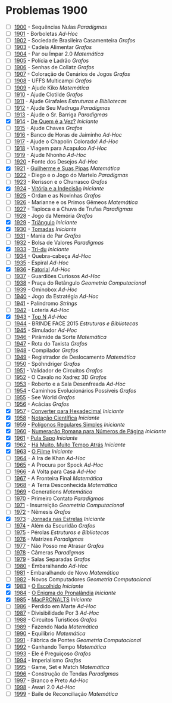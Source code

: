 # Problemas 1900

  - [ ]  [1900](https://www.urionlinejudge.com.br/judge/pt/problems/view/1900) - Sequências Nulas *Paradigmas*
  - [ ]  [1901](https://www.urionlinejudge.com.br/judge/pt/problems/view/1901) - Borboletas *Ad-Hoc*
  - [ ]  [1902](https://www.urionlinejudge.com.br/judge/pt/problems/view/1902) - Sociedade Brasileira Casamenteira *Grafos*
  - [ ]  [1903](https://www.urionlinejudge.com.br/judge/pt/problems/view/1903) - Cadeia Alimentar *Grafos*
  - [ ]  [1904](https://www.urionlinejudge.com.br/judge/pt/problems/view/1904) - Par ou Ímpar 2.0 *Matemática*
  - [ ]  [1905](https://www.urionlinejudge.com.br/judge/pt/problems/view/1905) - Polícia e Ladrão *Grafos*
  - [ ]  [1906](https://www.urionlinejudge.com.br/judge/pt/problems/view/1906) - Senhas de Collatz *Grafos*
  - [ ]  [1907](https://www.urionlinejudge.com.br/judge/pt/problems/view/1907) - Coloração de Cenários de Jogos *Grafos*
  - [ ]  [1908](https://www.urionlinejudge.com.br/judge/pt/problems/view/1908) - UFFS Multicampi *Grafos*
  - [ ]  [1909](https://www.urionlinejudge.com.br/judge/pt/problems/view/1909) - Ajude Kiko *Matemática*
  - [ ]  [1910](https://www.urionlinejudge.com.br/judge/pt/problems/view/1910) - Ajude Clotilde *Grafos*
  - [ ]  [1911](https://www.urionlinejudge.com.br/judge/pt/problems/view/1911) - Ajude Girafales *Estruturas e Bibliotecas*
  - [ ]  [1912](https://www.urionlinejudge.com.br/judge/pt/problems/view/1912) - Ajude Seu Madruga *Paradigmas*
  - [ ]  [1913](https://www.urionlinejudge.com.br/judge/pt/problems/view/1913) - Ajude o Sr. Barriga *Paradigmas*
  - [x]  [1914](https://www.urionlinejudge.com.br/judge/pt/problems/view/1914) - [De Quem é a Vez?](https://github.com/potigol/uoj-potigol/blob/master/src/1900/1914.poti) *Iniciante*
  - [ ]  [1915](https://www.urionlinejudge.com.br/judge/pt/problems/view/1915) - Ajude Chaves *Grafos*
  - [ ]  [1916](https://www.urionlinejudge.com.br/judge/pt/problems/view/1916) - Banco de Horas de Jaiminho *Ad-Hoc*
  - [ ]  [1917](https://www.urionlinejudge.com.br/judge/pt/problems/view/1917) - Ajude o Chapolin Colorado! *Ad-Hoc*
  - [ ]  [1918](https://www.urionlinejudge.com.br/judge/pt/problems/view/1918) - Viagem para Acapulco *Ad-Hoc*
  - [ ]  [1919](https://www.urionlinejudge.com.br/judge/pt/problems/view/1919) - Ajude Nhonho *Ad-Hoc*
  - [ ]  [1920](https://www.urionlinejudge.com.br/judge/pt/problems/view/1920) - Fonte dos Desejos *Ad-Hoc*
  - [x]  [1921](https://www.urionlinejudge.com.br/judge/pt/problems/view/1921) - [Guilherme e Suas Pipas](https://github.com/potigol/uoj-potigol/blob/master/src/1900/1921.poti) *Matemática*
  - [ ]  [1922](https://www.urionlinejudge.com.br/judge/pt/problems/view/1922) - Diego e o Jogo do Martelo *Paradigmas*
  - [ ]  [1923](https://www.urionlinejudge.com.br/judge/pt/problems/view/1923) - Rerisson e o Churrasco *Grafos*
  - [x]  [1924](https://www.urionlinejudge.com.br/judge/pt/problems/view/1924) - [Vitória e a Indecisão](https://github.com/potigol/uoj-potigol/blob/master/src/1900/1924.poti) *Iniciante*
  - [ ]  [1925](https://www.urionlinejudge.com.br/judge/pt/problems/view/1925) - Ordan e as Novinhas *Grafos*
  - [ ]  [1926](https://www.urionlinejudge.com.br/judge/pt/problems/view/1926) - Marianne e os Primos Gêmeos *Matemática*
  - [ ]  [1927](https://www.urionlinejudge.com.br/judge/pt/problems/view/1927) - Tapioca e a Chuva de Trufas *Paradigmas*
  - [ ]  [1928](https://www.urionlinejudge.com.br/judge/pt/problems/view/1928) - Jogo da Memória *Grafos*
  - [x]  [1929](https://www.urionlinejudge.com.br/judge/pt/problems/view/1929) - [Triângulo](https://github.com/potigol/uoj-potigol/blob/master/src/1900/1929.poti) *Iniciante*
  - [x]  [1930](https://www.urionlinejudge.com.br/judge/pt/problems/view/1930) - [Tomadas](https://github.com/potigol/uoj-potigol/blob/master/src/1900/1930.poti) *Iniciante*
  - [ ]  [1931](https://www.urionlinejudge.com.br/judge/pt/problems/view/1931) - Mania de Par *Grafos*
  - [ ]  [1932](https://www.urionlinejudge.com.br/judge/pt/problems/view/1932) - Bolsa de Valores *Paradigmas*
  - [x]  [1933](https://www.urionlinejudge.com.br/judge/pt/problems/view/1933) - [Tri-du](https://github.com/potigol/uoj-potigol/blob/master/src/1900/1933.poti) *Iniciante*
  - [ ]  [1934](https://www.urionlinejudge.com.br/judge/pt/problems/view/1934) - Quebra-cabeça *Ad-Hoc*
  - [ ]  [1935](https://www.urionlinejudge.com.br/judge/pt/problems/view/1935) - Espiral *Ad-Hoc*
  - [x]  [1936](https://www.urionlinejudge.com.br/judge/pt/problems/view/1936) - [Fatorial](https://github.com/potigol/uoj-potigol/blob/master/src/1900/1936.poti) *Ad-Hoc*
  - [ ]  [1937](https://www.urionlinejudge.com.br/judge/pt/problems/view/1937) - Guardiões Curiosos *Ad-Hoc*
  - [ ]  [1938](https://www.urionlinejudge.com.br/judge/pt/problems/view/1938) - Praça do Retângulo *Geometria Computacional*
  - [ ]  [1939](https://www.urionlinejudge.com.br/judge/pt/problems/view/1939) - Ominobox *Ad-Hoc*
  - [ ]  [1940](https://www.urionlinejudge.com.br/judge/pt/problems/view/1940) - Jogo da Estratégia *Ad-Hoc*
  - [ ]  [1941](https://www.urionlinejudge.com.br/judge/pt/problems/view/1941) - Palíndromo *Strings*
  - [ ]  [1942](https://www.urionlinejudge.com.br/judge/pt/problems/view/1942) - Loteria *Ad-Hoc*
  - [x]  [1943](https://www.urionlinejudge.com.br/judge/pt/problems/view/1943) - [Top N](https://github.com/potigol/uoj-potigol/blob/master/src/1900/1943.poti) *Ad-Hoc*
  - [ ]  [1944](https://www.urionlinejudge.com.br/judge/pt/problems/view/1944) - BRINDE FACE 2015 *Estruturas e Bibliotecas*
  - [ ]  [1945](https://www.urionlinejudge.com.br/judge/pt/problems/view/1945) - Simulador *Ad-Hoc*
  - [ ]  [1946](https://www.urionlinejudge.com.br/judge/pt/problems/view/1946) - Pirâmide da Sorte *Matemática*
  - [ ]  [1947](https://www.urionlinejudge.com.br/judge/pt/problems/view/1947) - Rota do Taxista *Grafos*
  - [ ]  [1948](https://www.urionlinejudge.com.br/judge/pt/problems/view/1948) - Compilador *Grafos*
  - [ ]  [1949](https://www.urionlinejudge.com.br/judge/pt/problems/view/1949) - Registrador de Deslocamento *Matemática*
  - [ ]  [1950](https://www.urionlinejudge.com.br/judge/pt/problems/view/1950) - Spöhndriger *Grafos*
  - [ ]  [1951](https://www.urionlinejudge.com.br/judge/pt/problems/view/1951) - Validador de Circuitos *Grafos*
  - [ ]  [1952](https://www.urionlinejudge.com.br/judge/pt/problems/view/1952) - O Cavalo no Xadrez 3D *Grafos*
  - [ ]  [1953](https://www.urionlinejudge.com.br/judge/pt/problems/view/1953) - Roberto e a Sala Desenfreada *Ad-Hoc*
  - [ ]  [1954](https://www.urionlinejudge.com.br/judge/pt/problems/view/1954) - Caminhos Evolucionários Possíveis *Grafos*
  - [ ]  [1955](https://www.urionlinejudge.com.br/judge/pt/problems/view/1955) - See World *Grafos*
  - [ ]  [1956](https://www.urionlinejudge.com.br/judge/pt/problems/view/1956) - Acácias *Grafos*
  - [x]  [1957](https://www.urionlinejudge.com.br/judge/pt/problems/view/1957) - [Converter para Hexadecimal](https://github.com/potigol/uoj-potigol/blob/master/src/1900/1957.poti) *Iniciante*
  - [x]  [1958](https://www.urionlinejudge.com.br/judge/pt/problems/view/1958) - [Notação Científica](https://github.com/potigol/uoj-potigol/blob/master/src/1900/1958.poti) *Iniciante*
  - [x]  [1959](https://www.urionlinejudge.com.br/judge/pt/problems/view/1959) - [Polígonos Regulares Simples](https://github.com/potigol/uoj-potigol/blob/master/src/1900/1959.poti) *Iniciante*
  - [x]  [1960](https://www.urionlinejudge.com.br/judge/pt/problems/view/1960) - [Numeração Romana para Números de Página](https://github.com/potigol/uoj-potigol/blob/master/src/1900/1960.poti) *Iniciante*
  - [x]  [1961](https://www.urionlinejudge.com.br/judge/pt/problems/view/1961) - [Pula Sapo](https://github.com/potigol/uoj-potigol/blob/master/src/1900/1961.poti) *Iniciante*
  - [x]  [1962](https://www.urionlinejudge.com.br/judge/pt/problems/view/1962) - [Há Muito, Muito Tempo Atrás](https://github.com/potigol/uoj-potigol/blob/master/src/1900/1962.poti) *Iniciante*
  - [x]  [1963](https://www.urionlinejudge.com.br/judge/pt/problems/view/1963) - [O Filme](https://github.com/potigol/uoj-potigol/blob/master/src/1900/1963.poti) *Iniciante*
  - [ ]  [1964](https://www.urionlinejudge.com.br/judge/pt/problems/view/1964) - A Ira de Khan *Ad-Hoc*
  - [ ]  [1965](https://www.urionlinejudge.com.br/judge/pt/problems/view/1965) - A Procura por Spock *Ad-Hoc*
  - [ ]  [1966](https://www.urionlinejudge.com.br/judge/pt/problems/view/1966) - A Volta para Casa *Ad-Hoc*
  - [ ]  [1967](https://www.urionlinejudge.com.br/judge/pt/problems/view/1967) - A Fronteira Final *Matemática*
  - [ ]  [1968](https://www.urionlinejudge.com.br/judge/pt/problems/view/1968) - A Terra Desconhecida *Matemática*
  - [ ]  [1969](https://www.urionlinejudge.com.br/judge/pt/problems/view/1969) - Generations *Matemática*
  - [ ]  [1970](https://www.urionlinejudge.com.br/judge/pt/problems/view/1970) - Primeiro Contato *Paradigmas*
  - [ ]  [1971](https://www.urionlinejudge.com.br/judge/pt/problems/view/1971) - Insurreição *Geometria Computacional*
  - [ ]  [1972](https://www.urionlinejudge.com.br/judge/pt/problems/view/1972) - Nêmesis *Grafos*
  - [x]  [1973](https://www.urionlinejudge.com.br/judge/pt/problems/view/1973) - [Jornada nas Estrelas](https://github.com/potigol/uoj-potigol/blob/master/src/1900/1973.poti) *Iniciante*
  - [ ]  [1974](https://www.urionlinejudge.com.br/judge/pt/problems/view/1974) - Além da Escuridão *Grafos*
  - [ ]  [1975](https://www.urionlinejudge.com.br/judge/pt/problems/view/1975) - Pérolas *Estruturas e Bibliotecas*
  - [ ]  [1976](https://www.urionlinejudge.com.br/judge/pt/problems/view/1976) - Matrizes *Paradigmas*
  - [ ]  [1977](https://www.urionlinejudge.com.br/judge/pt/problems/view/1977) - Não Posso me Atrasar *Grafos*
  - [ ]  [1978](https://www.urionlinejudge.com.br/judge/pt/problems/view/1978) - Câmeras *Paradigmas*
  - [ ]  [1979](https://www.urionlinejudge.com.br/judge/pt/problems/view/1979) - Salas Separadas *Grafos*
  - [ ]  [1980](https://www.urionlinejudge.com.br/judge/pt/problems/view/1980) - Embaralhando *Ad-Hoc*
  - [ ]  [1981](https://www.urionlinejudge.com.br/judge/pt/problems/view/1981) - Embaralhando de Novo *Matemática*
  - [ ]  [1982](https://www.urionlinejudge.com.br/judge/pt/problems/view/1982) - Novos Computadores *Geometria Computacional*
  - [x]  [1983](https://www.urionlinejudge.com.br/judge/pt/problems/view/1983) - [O Escolhido](https://github.com/potigol/uoj-potigol/blob/master/src/1900/1983.poti) *Iniciante*
  - [x]  [1984](https://www.urionlinejudge.com.br/judge/pt/problems/view/1984) - [O Enigma do Pronalândia](https://github.com/potigol/uoj-potigol/blob/master/src/1900/1984.poti) *Iniciante*
  - [x]  [1985](https://www.urionlinejudge.com.br/judge/pt/problems/view/1985) - [MacPRONALTS](https://github.com/potigol/uoj-potigol/blob/master/src/1900/1985.poti) *Iniciante*
  - [ ]  [1986](https://www.urionlinejudge.com.br/judge/pt/problems/view/1986) - Perdido em Marte *Ad-Hoc*
  - [ ]  [1987](https://www.urionlinejudge.com.br/judge/pt/problems/view/1987) - Divisibilidade Por 3 *Ad-Hoc*
  - [ ]  [1988](https://www.urionlinejudge.com.br/judge/pt/problems/view/1988) - Circuitos Turísticos *Grafos*
  - [ ]  [1989](https://www.urionlinejudge.com.br/judge/pt/problems/view/1989) - Fazendo Nada *Matemática*
  - [ ]  [1990](https://www.urionlinejudge.com.br/judge/pt/problems/view/1990) - Equilíbrio *Matemática*
  - [ ]  [1991](https://www.urionlinejudge.com.br/judge/pt/problems/view/1991) - Fábrica de Pontes *Geometria Computacional*
  - [ ]  [1992](https://www.urionlinejudge.com.br/judge/pt/problems/view/1992) - Ganhando Tempo *Matemática*
  - [ ]  [1993](https://www.urionlinejudge.com.br/judge/pt/problems/view/1993) - Ele é Preguiçoso *Grafos*
  - [ ]  [1994](https://www.urionlinejudge.com.br/judge/pt/problems/view/1994) - Imperialismo *Grafos*
  - [ ]  [1995](https://www.urionlinejudge.com.br/judge/pt/problems/view/1995) - Game, Set e Match *Matemática*
  - [ ]  [1996](https://www.urionlinejudge.com.br/judge/pt/problems/view/1996) - Construção de Tendas *Paradigmas*
  - [ ]  [1997](https://www.urionlinejudge.com.br/judge/pt/problems/view/1997) - Branco e Preto *Ad-Hoc*
  - [ ]  [1998](https://www.urionlinejudge.com.br/judge/pt/problems/view/1998) - Awari 2.0 *Ad-Hoc*
  - [ ]  [1999](https://www.urionlinejudge.com.br/judge/pt/problems/view/1999) - Baile de Reconciliação *Matemática*